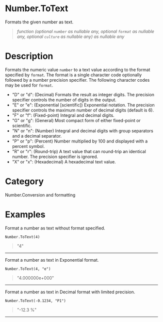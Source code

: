 # Number.ToText
Formats the given number as text.
> _function (optional <code>number</code> as nullable any, optional <code>format</code> as nullable any, optional <code>culture</code> as nullable any) as nullable any_

# Description 
Formats the numeric value <code>number</code> to a text value according to the format specified by <code>format</code>. The format is a single character code optionally followed by a number precision specifier.
 The following character codes may be used for <code>format</code>.
      <ul>
        <li>"D" or "d": (Decimal) Formats the result as integer digits. The precision specifier controls the number of digits in the output. </li>
        <li>"E" or "e": (Exponential [scientific]) Exponential notation. The precision specifier controls the maximum number of decimal digits (default is 6). </li>
        <li>"F" or "f": (Fixed-point) Integral and decimal digits.</li>
        <li>"G" or "g": (General) Most compact form of either fixed-point or scientific. </li>
        <li>"N" or "n": (Number) Integral and decimal digits with group separators and a decimal separator. </li>
        <li>"P" or "p": (Percent) Number multiplied by 100 and displayed with a percent symbol. </li>
        <li>"R" or "r": (Round-trip) A text value that can round-trip an identical number. The precision specifier is ignored. </li>
        <li>"X" or "x": (Hexadecimal) A hexadecimal text value. </li>
      </ul>
# Category 
Number.Conversion and formatting
# Examples 
Format a number as text without format specified.
```
Number.ToText(4)
```
> "4"
***
Format a number as text in Exponential format.
```
Number.ToText(4, "e")
```
> "4.000000e+000"
***
Format a number as text in Decimal format with limited precision.
```
Number.ToText(-0.1234, "P1")
```
> "-12.3 %"
***
